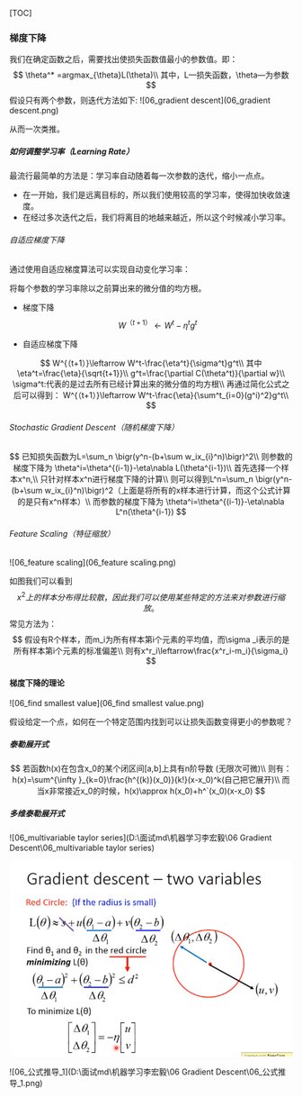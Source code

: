 [TOC]

### 梯度下降

我们在确定函数之后，需要找出使损失函数值最小的参数值。即：
$$
\theta^* =argmax_{\theta}L(\theta)\\
其中，L—损失函数，\theta—为参数
$$
假设只有两个参数，则迭代方法如下:
![06_gradient descent](06_gradient descent.png)

从而一次类推。

##### 如何调整学习率（Learning Rate）

最流行最简单的方法是：学习率自动随着每一次参数的迭代，缩小一点点。

* 在一开始，我们是远离目标的，所以我们使用较高的学习率，使得加快收敛速度。
* 在经过多次迭代之后，我们将离目的地越来越近，所以这个时候减小学习率。

###### 自适应梯度下降

通过使用自适应梯度算法可以实现自动变化学习率：

将每个参数的学习率除以之前算出来的微分值的均方根。

* 梯度下降
  $$
  W^{（t+1）}\leftarrow W^t-\eta^tg^t
  $$

* 自适应梯度下降

$$
W^{（t+1）}\leftarrow W^t-\frac{\eta^t}{\sigma^t}g^t\\
其中\eta^t=\frac{\eta}{\sqrt{t+1}}\\
g^t=\frac{\partial C(\theta^t)}{\partial w}\\
\sigma^t:代表的是过去所有已经计算出来的微分值的均方根\\
再通过简化公式之后可以得到：
W^{（t+1）}\leftarrow W^t-\frac{\eta}{\sum^t_{i=0}(g^i)^2}g^t\\
$$

###### Stochastic Gradient Descent（随机梯度下降）

$$
已知损失函数为L=\sum_n \bigr(y^n-(b+\sum w_ix_{i}^n)\bigr)^2\\
则参数的梯度下降为 \theta^i=\theta^{(i-1)}-\eta\nabla L(\theta^{i-1})\\
首先选择一个样本x^n,\\
只针对样本x^n进行梯度下降的计算\\
则可以得到L^n=\sum_n \bigr(y^n-(b+\sum w_ix_{i}^n)\bigr)^2（上面是将所有的x样本进行计算，而这个公式计算的是只有x^n样本）\\
而参数的梯度下降为 \theta^i=\theta^{(i-1)}-\eta\nabla L^n(\theta^{i-1})
$$



###### Feature Scaling（特征缩放）

![06_feature scaling](06_feature scaling.png)



如图我们可以看到
$$
x^2上的样本分布得比较散，因此我们可以使用某些特定的方法来对参数进行缩放。
$$
常见方法为：
$$
假设有R个样本，而m_i为所有样本第i个元素的平均值，而\sigma _i表示的是所有样本第i个元素的标准偏差\\
则有x^r_i\leftarrow\frac{x^r_i-m_i}{\sigma_i}
$$

#### 梯度下降的理论

![06_find smallest value](06_find smallest value.png)

假设给定一个点，如何在一个特定范围内找到可以让损失函数变得更小的参数呢？

##### 泰勒展开式

$$
若函数h(x)在包含x_0的某个闭区间[a,b]上具有n阶导数 (无限次可微)\\
则有：h(x)=\sum^{\infty }_{k=0}\frac{h^{(k)}(x_0)}{k!}(x-x_0)^k(自己把它展开)\\
而当x非常接近x_0的时候，h(x)\approx h(x_0)+h^`(x_0)(x-x_0)
$$

##### 多维泰勒展开式

![06_multivariable taylor series](D:\面试md\机器学习李宏毅\06 Gradient Descent\06_multivariable taylor series)

![06_公式推导](06_公式推导.png)

![06_公式推导_1](D:\面试md\机器学习李宏毅\06 Gradient Descent\06_公式推导_1.png)


